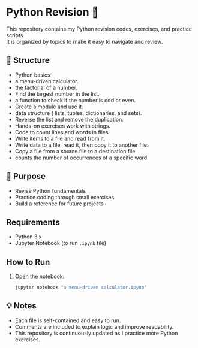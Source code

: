 # Python Revision 🐍

This repository contains my Python revision codes, exercises, and practice scripts.  
It is organized by topics to make it easy to navigate and review.

## 📂 Structure
- Python basics
- a menu-driven calculator.
- the factorial of a number.
- Find the largest number in the list.
- a function to check if the number is odd or even.
- Create a module and use it.
- data structure ( lists, tuples, dictionaries, and sets).
- Reverse the list and remove the duplication.
- Hands-on exercises work with strings.
- Code to count lines and words in files.
- Write items to a file and read from it.
- Write data to a file, read it, then copy it to another file.
- Copy a file from a source file to a destination file.
- counts the number of occurrences of a specific word.

## 🎯 Purpose
- Revise Python fundamentals
- Practice coding through small exercises
- Build a reference for future projects

## Requirements
- Python 3.x
- Jupyter Notebook (to run `.ipynb` file)

## How to Run
1. Open the notebook:
   ```bash
   jupyter notebook "a menu-driven calculator.ipynb"

## 💡 Notes
- Each file is self-contained and easy to run.
- Comments are included to explain logic and improve readability.
- This repository is continuously updated as I practice more Python exercises.
